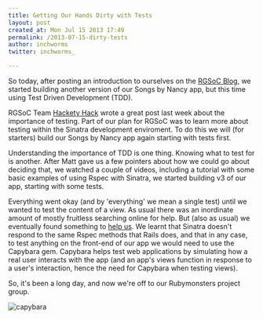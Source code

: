 ```yaml
---
title: Getting Our Hands Dirty with Tests
layout: post
created_at: Mon Jul 15 2013 17:49
permalink: /2013-07-15-dirty-tests
author: inchworms
twitter: inchworms_

---
```


So today, after posting an introduction to ourselves on the [RGSoC Blog](http://railsgirlssummerofcode.org/blog/introducing-inchworms/), we started building another version of our Songs by Nancy app, but this time using Test Driven Development (TDD).

RGSoC Team [Hackety Hack](http://teamhackety.wordpress.com/2013/07/14/the-importance-of-testing/) wrote a great post last week about the importance of testing. Part of our plan for RGSoC was to learn more about testing within the Sinatra development enviroment. To do this we will (for starters) build our Songs by Nancy app again starting with tests first.

Understanding the importance of TDD is one thing. Knowing what to test for is another. After Matt gave us a few pointers about how we could go about deciding that, we watched a couple of videos, including a tutorial with some basic examples of using Rspec with Sinatra, we started building v3 of our app, starting with some tests.

Everything went okay (and by 'everything' we mean a single test) until we wanted to test the content of a view. As usual there was an inordinate amount of mostly fruitless searching online for help. But (also as usual) we eventually found something to [help us](https://github.com/jnicklas/capybara). We learnt that Sinatra doesn't respond to the same Rspec methods that Rails does, and that in any case, to test anything on the front-end of our app we would need to use the Capybara gem. Capybara helps test web applications by simulating how a real user interacts with the app (and an app's views function in response to a user's interaction, hence the need for Capybara when testing views).

So, it's been a long day, and now we're off to our Rubymonsters project group.

![capybara](http://www.symbolicsound.com/zzz/pub/Learn/Capybara/Cc-Capybara.gif)
